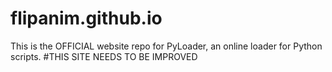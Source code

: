 # flipanim.github.io
This is the OFFICIAL website repo for PyLoader, an online loader for Python scripts.
#THIS SITE NEEDS TO BE IMPROVED
